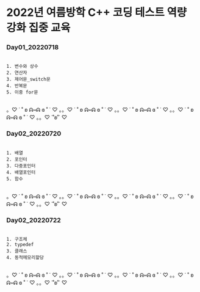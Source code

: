 # 2022년 여름방학 C++ 코딩 테스트 역량 강화 집중 교육
  
### Day01_20220718

<pre>
<code>
1. 변수와 상수
2. 연산자
3. 제어문_switch문
4. 반복문
5. 이중 for문  
  </code>
</pre>
  
。♡ ˙ ˚ ʚ ᕱ⑅ᕱ ɞ ˚ ˙ ♡ 。。♡ ˙ ˚ ʚ ᕱ⑅ᕱ ɞ ˚ ˙ ♡ 。。♡ ˙ ˚ ʚ ᕱ⑅ᕱ ɞ ˚ ˙ ♡ 。。♡ ˙ ˚ ʚ ᕱ⑅ᕱ ɞ ˚ ˙ ♡ 。。♡ ˙˚ʚ˚˙ ♡

### Day02_20220720

<pre>
<code>
1. 배열
2. 포인터
3. 다중포인터
4. 배열포인터
5. 함수   
  </code>
</pre>  
  
。♡ ˙ ˚ ʚ ᕱ⑅ᕱ ɞ ˚ ˙ ♡ 。。♡ ˙ ˚ ʚ ᕱ⑅ᕱ ɞ ˚ ˙ ♡ 。。♡ ˙ ˚ ʚ ᕱ⑅ᕱ ɞ ˚ ˙ ♡ 。。♡ ˙ ˚ ʚ ᕱ⑅ᕱ ɞ ˚ ˙ ♡ 。。♡ ˙˚ʚ˚˙ ♡  

### Day02_20220722

<pre>
<code>
1. 구조체
2. typedef
3. 클래스
4. 동적메모리할당 
  </code>
</pre>  
  
。♡ ˙ ˚ ʚ ᕱ⑅ᕱ ɞ ˚ ˙ ♡ 。。♡ ˙ ˚ ʚ ᕱ⑅ᕱ ɞ ˚ ˙ ♡ 。。♡ ˙ ˚ ʚ ᕱ⑅ᕱ ɞ ˚ ˙ ♡ 。。♡ ˙ ˚ ʚ ᕱ⑅ᕱ ɞ ˚ ˙ ♡ 。。♡ ˙˚ʚ˚˙ ♡  
  